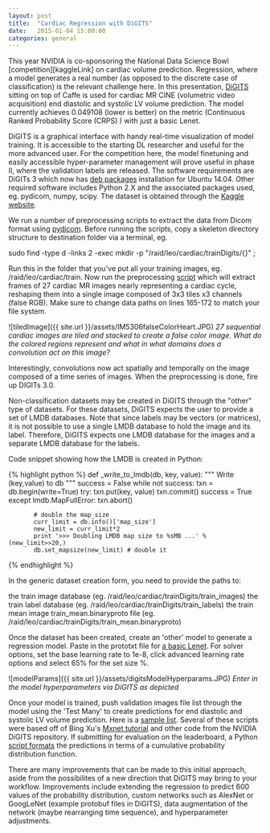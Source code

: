 ```yaml
---
layout: post
title:  "Cardiac Regression with DiGITS"
date:   2015-01-04 15:00:00
categories: general
---
```


This year NVIDIA is co-sponsoring the National Data Science Bowl [competition][kaggleLink] on cardiac volume prediction.  Regression, where a model generates a real number (as opposed to the discrete case of classification) is the relevant challenge here.  In this presentation, [DiGITS][digits] sitting on top of Caffe is used for cardiac MR CINE (volumetric video acquisition) end diastolic and systolic LV volume prediction.  The model currently achieves 0.049108 (lower is better) on the metric (Continuous Ranked Probability Score (CRPS) ) with just a basic Lenet.

DiGITS is a graphical interface with handy real-time visualization of model training.  It is accessible to the starting DL researcher and useful for the more advanced user.  For the competition here, the model finetuning and easily accessible hyper-parameter management will prove useful in phase II, where the validation labels are released.  The software requirements are DiGITs 3 which now has [deb packages][deb] installation for Ubuntu 14.04.  Other required software includes Python 2.X and the associated packages used, eg. pydicom, numpy, scipy.  The dataset is obtained through the [Kaggle website][kagCardiac].

We run a number of preprocessing scripts to extract the data from Dicom format using [pydicom][pydicom].  Before running the scripts, copy a skeleton directory structure to destination folder via a terminal, eg. 

sudo find -type d -links 2 -exec mkdir -p "/raid/leo/cardiac/trainDigits/{}" \;

Run this in the folder that you've put all your training images, eg. /raid/leo/cardiac/train.  Now run the preprocessing [script][preproc] which will extract frames of 27 cardiac MR images nearly representing a cardiac cycle, reshaping them into a single image composed of 3x3 tiles x3 channels (false RGB).  Make sure to change data paths on lines 165-172 to match your file system.

![tiledImage]({{ site.url }}/assets/IM5306falseColorHeart.JPG)
*27 sequential cardiac images are tiled and stacked to create a false color image.  What do the colored regions represent and what in what domains does a convolution act on this image?*

Interestingly, convolutions now act spatially and temporally on the image composed of a time series of images.  When the preprocessing is done, fire up DIGITs 3.0.

Non-classification datasets may be created in DiGITS through the "other" type of datasets. For these datasets, DiGITS expects the user to provide a set of LMDB databases. Note that since labels may be vectors (or matrices), it is not possible to use a single LMDB database to hold the image and its label. Therefore, DiGITS expects one LMDB database for the images and a separate LMDB database for the labels.

Code snippet showing how the LMDB is created in Python:

{% highlight python %}
def _write_to_lmdb(db, key, value):
   """
   Write (key,value) to db
   """
   success = False
   while not success:
       txn = db.begin(write=True)
       try:
           txn.put(key, value)
           txn.commit()
           success = True
       except lmdb.MapFullError:
           txn.abort()

           # double the map_size
           curr_limit = db.info()['map_size']
           new_limit = curr_limit*2
           print '>>> Doubling LMDB map size to %sMB ...' % (new_limit>>20,)
           db.set_mapsize(new_limit) # double it
{% endhighlight %}

In the generic dataset creation form, you need to provide the paths to:

the train image database (eg. /raid/leo/cardiac/trainDigits/train_images)
the train label database (eg. /raid/leo/cardiac/trainDigits/train_labels)
the train mean image train_mean.binaryproto file (eg. /raid/leo/cardiac/trainDigits/train_mean.binaryproto)

Once the dataset has been created, create an 'other' model to generate a regression model. Paste in the prototxt file for [a basic Lenet][Lenet].  For solver options, set the base learning rate to 1e-8, click advanced learning rate options and select 65% for the set size %. 

![modelParams]({{ site.url }}/assets/digitsModelHyperparams.JPG)
*Enter in the model hyperparameters via DiGITS as depicted*

Once your model is trained, push validation images file list through the model using the 'Test Many' to create predictions for end diastolic and systolic LV volume prediction. Here is a [sample list][valList].  Several of these scripts were based off of Bing Xu's [Mxnet tutorial][mxnet] and other code from the NVIDIA DiGITS repository.  If submitting for evaluation on the leaderboard, a Python [script formats][submit] the predictions in terms of a cumulative probability distribution function. 

There are many improvements that can be made to this initial approach, aside from the possibilites of a new direction that DiGITS may bring to your workflow.  Improvements include extending the regression to predict 600 values of the probability distribution, custom networks such as AlexNet or GoogLeNet (example protobuf files in DiGITS), data augmentation of the network (maybe rearranging time sequence), and hyperparameter adjustments.

[mxnet]: https://www.kaggle.com/c/second-annual-data-science-bowl/forums/t/18079/end-to-end-deep-learning-tutorial-0-0392
[submit]: https://drive.google.com/a/nvidia.com/file/d/0B4INBpiK_--SNXdDYmltdVd2cGc/view
[valList]: https://drive.google.com/a/nvidia.com/file/d/0B4INBpiK_--SNldFajNlWXlrb1U/view
[Lenet]: https://drive.google.com/a/nvidia.com/file/d/0B4INBpiK_--SbnNqSFM4TlZBdDg/view
[preproc]: https://drive.google.com/file/d/0B4INBpiK_--Sbmh4TW1wcFYzUVU/view?usp=sharing
[pydicom]: http://www.pydicom.org/
[kagCardiac]: https://www.kaggle.com/c/second-annual-data-science-bowl/data
[deb]:	  https://github.com/NVIDIA/DIGITS/blob/master/docs/UbuntuInstall.md
[digits]: http://github.com/nvidia/digits